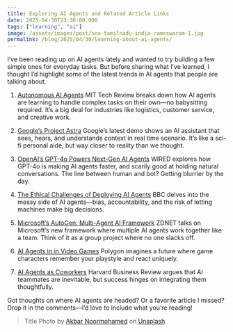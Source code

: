 ```yaml
---
title: Exploring AI Agents and Related Article Links 
date: 2025-04-30T23:30:00.000
tags: ["learning", "ai"]
image: /assets/images/post/sea-tamilnadu-india-rameswaram-1.jpg
permalink: /blog/2025/04/30/learning-about-ai-agents/
---
```


I’ve been reading up on AI agents lately and wanted to try building a few simple ones for everyday tasks. But before sharing what I’ve learned, I thought I’d highlight some of the latest trends in AI agents that people are talking about.

1. [Autonomous AI Agents](https://www.technologyreview.com/2024/05/15/1092565/autonomous-ai-agents/)
MIT Tech Review breaks down how AI agents are learning to handle complex tasks on their own—no babysitting required. It’s a big deal for industries like logistics, customer service, and creative work.

1. [Google’s Project Astra](https://www.theverge.com/2024/5/14/24158487/google-project-astra-ai-agent-demo-io-2024)
Google’s latest demo shows an AI assistant that sees, hears, and understands context in real time scenario. It’s like a sci-fi personal aide, but way closer to reality than we thought.

1. [OpenAI’s GPT-4o Powers Next-Gen AI Agents](https://www.wired.com/story/openai-gpt-4o-ai-agents/)
WIRED explores how GPT-4o is making AI agents faster, and scarily good at holding natural conversations. The line between human and bot? Getting blurrier by the day.

1. [The Ethical Challenges of Deploying AI Agents](https://www.bbc.com/future/article/20240510-the-ethical-dilemmas-of-ai-agents)
BBC delves into the messy side of AI agents—bias, accountability, and the risk of letting machines make big decisions. 

1. [Microsoft’s AutoGen: Multi-Agent AI Framework](https://www.zdnet.com/article/microsofts-autogen-framework-for-multi-agent-ai-systems/)
ZDNET talks on Microsoft’s new framework where multiple AI agents work together like a team. Think of it as a group project where no one slacks off.

1. [AI Agents in in Video Games](https://www.polygon.com/24156789/ai-agents-video-games-npc-future)
Polygon imagines a future where game characters remember your playstyle and react uniquely. 

1. [AI Agents as Coworkers](https://hbr.org/2024/05/ai-agents-are-the-future-of-work-heres-how-to-integrate-them)
Harvard Business Review argues that AI teammates are inevitable, but success hinges on integrating them thoughtfully. 

Got thoughts on where AI agents are headed? Or a favorite article I missed? Drop it in the comments—I’d love to include what you’re reading!

> Title Photo by <a href="https://unsplash.com/@akbarsait?utm_content=creditCopyText&utm_medium=referral&utm_source=unsplash">Akbar Noormohamed</a> on <a href="https://unsplash.com/photos/k5LjAtudjSs?utm_content=creditCopyText&utm_medium=referral&utm_source=unsplash">Unsplash</a>
      